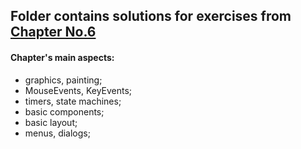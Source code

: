 <html>
  <h2>Folder contains solutions for exercises from <a href="http://math.hws.edu/javanotes/c6/index.html">Chapter No.6<a/></h2>
  <h4>Chapter's main aspects:</h4> 
  <ul>
    <li>graphics, painting;</li>
    <li>MouseEvents, KeyEvents;</li>
    <li>timers, state machines;</li>
    <li>basic components;</li>
    <li>basic layout;</li> 
    <li>menus, dialogs;</li>
  </ul>
</html>
